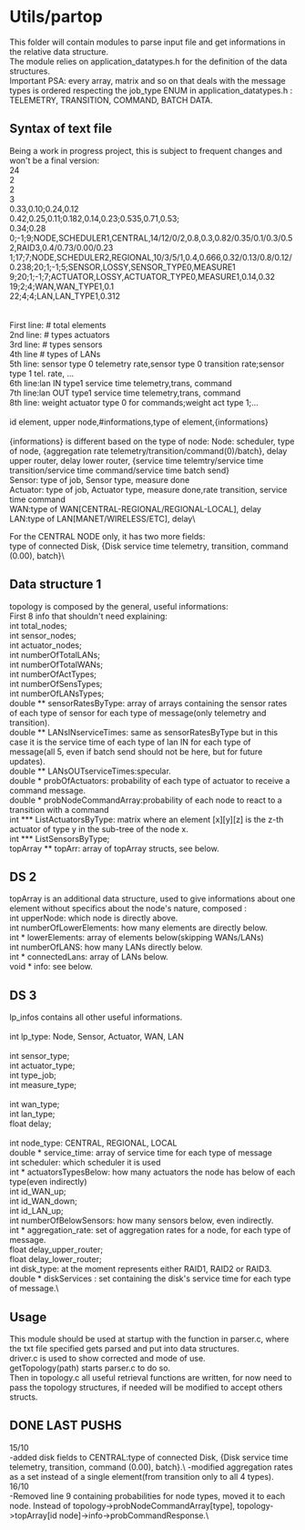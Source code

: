 # Utils/partop
This folder will contain modules to parse input file and get informations in the relative data structure.\
The module relies on application_datatypes.h for the definition of the data structures.\
Important PSA: every array, matrix and so on that deals with the message types is ordered respecting the job_type ENUM in application_datatypes.h : TELEMETRY, TRANSITION, COMMAND, BATCH DATA.
## Syntax of text file
Being a work in progress project, this is subject to frequent changes and won't be a final version:\
24\
2\
2\
3\
0.33,0.10;0.24,0.12\
0.42,0.25,0.11;0.182,0.14,0.23;0.535,0.71,0.53;\
0.34;0.28\
0;-1;9;NODE,SCHEDULER1,CENTRAL,14/12/0/2,0.8,0.3,0.82/0.35/0.1/0.3/0.52,RAID3,0.4/0.73/0.00/0.23\
1;17;7;NODE,SCHEDULER2,REGIONAL,10/3/5/1,0.4,0.666,0.32/0.13/0.8/0.12/0.238;20;1;-1;5;SENSOR,LOSSY,SENSOR_TYPE0,MEASURE1\
9;20;1;-1;7;ACTUATOR,LOSSY,ACTUATOR_TYPE0,MEASURE1,0.14,0.32\
19;2;4;WAN,WAN_TYPE1,0.1\
22;4;4;LAN,LAN_TYPE1,0.312\
\
\
First line: # total elements\
2nd line: # types actuators\
3rd line: # types sensors\
4th line # types of LANs\
5th line: sensor type 0 telemetry rate,sensor type 0 transition rate;sensor type 1 tel. rate, ...\
6th line:lan IN type1 service time telemetry,trans, command\
7th line:lan OUT type1 service time telemetry,trans, command\
8th line: weight actuator type 0 for commands;weight act type 1;...\
\
id element, upper node,#informations,type of element,{informations}\
\
{informations} is different based on the type of node:
Node: scheduler, type of node, {aggregation rate telemetry/transition/command(0)/batch}, delay upper router, delay lower router,  {service time telemtry/service time transition/service time command/service time batch send}\
Sensor: type of job, Sensor type, measure done\
Actuator: type of job, Actuator type, measure done,rate transition, service time command\
WAN:type of WAN[CENTRAL-REGIONAL/REGIONAL-LOCAL], delay\
LAN:type of LAN[MANET/WIRELESS/ETC], delay\

For the CENTRAL NODE only, it has two more fields:\
type of connected Disk, {Disk service time telemetry, transition, command (0.00), batch}\

## Data structure 1
topology is composed by the general, useful informations:\
First 8 info that shouldn't need explaining:\
int total_nodes;\
int sensor_nodes;\
int actuator_nodes;\
int numberOfTotalLANs;\
int numberOfTotalWANs;\
int numberOfActTypes;\
int numberOfSensTypes;\
int numberOfLANsTypes;\
double ** sensorRatesByType: array of arrays containing the sensor rates of each type of sensor for each type of message(only telemetry and transition).\
double ** LANsINserviceTimes: same as sensorRatesByType but in this case it is the service time of each type of lan IN for each type of message(all 5, even if batch send should not be here, but for future updates).\
double ** LANsOUTserviceTimes:specular.\
double * probOfActuators: probability of each type of actuator to receive a command message.\
double * probNodeCommandArray:probability of each node to react to a transition with a command\
int *** ListActuatorsByType: matrix where an element [x][y][z] is the z-th actuator of type y in the sub-tree of the node x.\
int *** ListSensorsByType;\
topArray ** topArr: array of topArray structs, see below.

## DS 2
topArray is an additional data structure, used to give informations about one element without specifics about the node's nature, composed :\
int upperNode: which node is directly above.\
int numberOfLowerElements: how many elements are directly below.\
int * lowerElements: array of elements below(skipping WANs/LANs)\
int numberOfLANS: how many LANs directly below.\
int * connectedLans: array of LANs below.\
void * info: see below.

## DS 3
lp_infos contains all other useful informations.\
\
int lp_type: Node, Sensor, Actuator, WAN, LAN\
\
int sensor_type;\
int actuator_type;\
int type_job;\
int measure_type;\
\
int wan_type;\
int lan_type;\
float delay;\
\
int node_type: CENTRAL, REGIONAL, LOCAL\
double * service_time: array of service time for each type of message\
int scheduler: which scheduler it is used\
int * actuatorsTypesBelow: how many actuators the node has below of each type(even indirectly)\
int id_WAN_up;\
int id_WAN_down;\
int id_LAN_up;\
int numberOfBelowSensors: how many sensors below, even indirectly.\
int * aggregation_rate: set of aggregation rates for a node, for each type of message.\
float delay_upper_router;\
float delay_lower_router;\
int disk_type: at the moment represents either RAID1, RAID2 or RAID3.\
double * diskServices : set containing the disk's service time for each type of message.\


## Usage
This module should be used at startup with the function in parser.c, where the txt file specified gets parsed and put into data structures.\
driver.c is used to show corrected and mode of use.\
getTopology(path) starts parser.c to do so.\
Then in topology.c all useful retrieval functions are written, for now need to pass the topology structures, if needed will be modified to accept others structs.


## DONE LAST PUSHS
15/10\
-added disk fields to CENTRAL:type of connected Disk, {Disk service time telemetry, transition, command (0.00), batch}.\\
-modified aggregation rates as a set instead of a single element(from transition only to all 4 types).\
16/10\
-Removed line 9 containing probabilities for node types, moved it to each node. Instead of topology->probNodeCommandArray[type], topology->topArray[id node]->info->probCommandResponse.\

